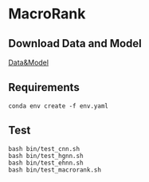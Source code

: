 # MacroRank

## Download Data and Model
[Data&Model](https://drive.google.com/drive/folders/1TKHLMwHAMXxGo2zsbVSbO51Qv1Hikc8O?usp=sharing)

## Requirements
```
conda env create -f env.yaml 
```
## Test
```
bash bin/test_cnn.sh
bash bin/test_hgnn.sh
bash bin/test_ehnn.sh
bash bin/test_macrorank.sh
```